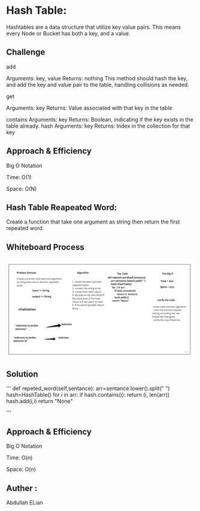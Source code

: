 # Hash Table:
Hashtables are a data structure that utilize key value pairs. This means every Node or Bucket has both a key, and a value.


## Challenge

add

Arguments: key, value
Returns: nothing
This method should hash the key, and add the key and value pair to the table, handling collisions as needed.

get

Arguments: key
Returns: Value associated with that key in the table

contains
Arguments: key
Returns: Boolean, indicating if the key exists in the table already.
hash
Arguments: key
Returns: Index in the collection for that key


## Approach & Efficiency

Big O Notation

Time: O(1)

Space: O(N)


## Hash Table Reapeated Word:
Create a function that take one argument as string then return the first repeated word.

## Whiteboard Process

![Image of Yaktocat](assest/1.jpg)



## Solution
'''
def repeted_word(self,sentance):
    arr=sentance.lower().split(" ")
    hash=HashTable()
    for  i in arr:
        if hash.contains(i):
            return (i, len(arr))
        hash.add(i,i)
    return "None"

'''

## Approach & Efficiency

Big O Notation

Time: O(n)

Space: O(n)



## Auther :
Abdullah ELian
